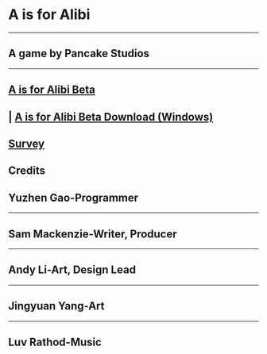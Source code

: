 # A is for Alibi
---
## A game by Pancake Studios
---
## [A is for Alibi Beta](AisforAlibi/AisforAlibi_Tech_Demo/AisforAlibi_Web/www/index.html)
|
[A is for Alibi Beta Download (Windows)](AisForAlibi/AisforAlibi_Windows.7z)
---
## [Survey](https://docs.google.com/forms/d/e/1FAIpQLSfEawLXktdfxAs08lr5I0UBQtNRTaOYUhkBIDsvlFRH6zMing/viewform?usp=sf_link)

## Credits
## Yuzhen Gao-Programmer
---
## Sam Mackenzie-Writer, Producer
---
## Andy Li-Art, Design Lead
---
## Jingyuan Yang-Art
---
## Luv Rathod-Music
